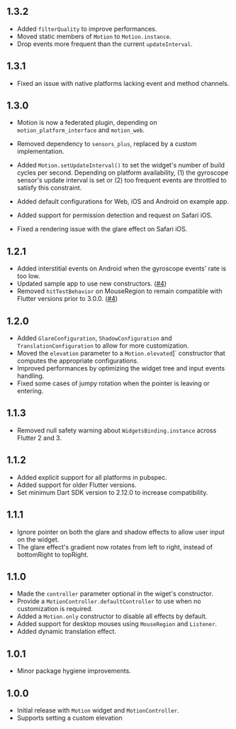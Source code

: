 ## 1.3.2

* Added `filterQuality` to improve performances.
* Moved static members of `Motion` to `Motion.instance`.
* Drop events more frequent than the current `updateInterval`.

## 1.3.1

* Fixed an issue with native platforms lacking event and method channels. 

## 1.3.0

* Motion is now a federated plugin, depending on `motion_platform_interface` and `motion_web`.

* Removed dependency to `sensors_plus`, replaced by a custom implementation.
* Added `Motion.setUpdateInterval()` to set the widget's number of build cycles per second. Depending on platform availability, (1) the gyroscope sensor's update interval is set or (2) too frequent events are throttled to satisfy this constraint.
* Added default configurations for Web, iOS and Android on example app.
* Added support for permission detection and request on Safari iOS.
* Fixed a rendering issue with the glare effect on Safari iOS.

## 1.2.1

* Added interstitial events on Android when the gyroscope events' rate is too low.
* Updated sample app to use new constructors. ([#4](https://github.com/mrcendre/motion/pull/4))
* Removed `hitTestBehavior` on MouseRegion to remain compatible with Flutter versions prior to 3.0.0. ([#4](https://github.com/mrcendre/motion/pull/4))

## 1.2.0

* Added `GlareConfiguration`, `ShadowConfiguration` and `TranslationConfiguration` to allow for more customization.
* Moved the `elevation` parameter to a `Motion.elevated`]` constructor that computes the appropriate configurations.
* Improved performances by optimizing the widget tree and input events handling.
* Fixed some cases of jumpy rotation when the pointer is leaving or entering.

## 1.1.3

* Removed null safety warning about `WidgetsBinding.instance` across Flutter 2 and 3.

## 1.1.2

* Added explicit support for all platforms in pubspec.
* Added support for older Flutter versions.
* Set minimum Dart SDK version to 2.12.0 to increase compatibility.

## 1.1.1

* Ignore pointer on both the glare and shadow effects to allow user input on the widget.
* The glare effect's gradient now rotates from left to right, instead of bottomRight to topRight.

## 1.1.0

* Made the `controller` parameter optional in the wiget's constructor.
* Provide a `MotionController.defaultController` to use when no customization is required.
* Added a `Motion.only` constructor to disable all effects by default.
* Added support for desktop mouses using `MouseRegion` and `Listener`.
* Added dynamic translation effect.

## 1.0.1

* Minor package hygiene improvements.

## 1.0.0

* Initial release with `Motion` widget and `MotionController`.
* Supports setting a custom elevation
